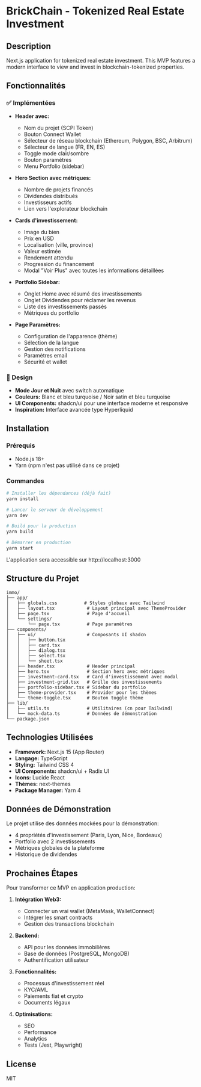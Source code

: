 # BrickChain - Tokenized Real Estate Investment

## Description

Next.js application for tokenized real estate investment. This MVP features a modern interface to view and invest in blockchain-tokenized properties.

## Fonctionnalités

### ✅ Implémentées

- **Header avec:**
  - Nom du projet (SCPI Token)
  - Bouton Connect Wallet
  - Sélecteur de réseau blockchain (Ethereum, Polygon, BSC, Arbitrum)
  - Sélecteur de langue (FR, EN, ES)
  - Toggle mode clair/sombre
  - Bouton paramètres
  - Menu Portfolio (sidebar)

- **Hero Section avec métriques:**
  - Nombre de projets financés
  - Dividendes distribués
  - Investisseurs actifs
  - Lien vers l'explorateur blockchain

- **Cards d'investissement:**
  - Image du bien
  - Prix en USD
  - Localisation (ville, province)
  - Valeur estimée
  - Rendement attendu
  - Progression du financement
  - Modal "Voir Plus" avec toutes les informations détaillées

- **Portfolio Sidebar:**
  - Onglet Home avec résumé des investissements
  - Onglet Dividendes pour réclamer les revenus
  - Liste des investissements passés
  - Métriques du portfolio

- **Page Paramètres:**
  - Configuration de l'apparence (thème)
  - Sélection de la langue
  - Gestion des notifications
  - Paramètres email
  - Sécurité et wallet

### 🎨 Design

- **Mode Jour et Nuit** avec switch automatique
- **Couleurs:** Blanc et bleu turquoise / Noir satin et bleu turquoise
- **UI Components:** shadcn/ui pour une interface moderne et responsive
- **Inspiration:** Interface avancée type Hyperliquid

## Installation

### Prérequis

- Node.js 18+
- Yarn (npm n'est pas utilisé dans ce projet)

### Commandes

```bash
# Installer les dépendances (déjà fait)
yarn install

# Lancer le serveur de développement
yarn dev

# Build pour la production
yarn build

# Démarrer en production
yarn start
```

L'application sera accessible sur http://localhost:3000

## Structure du Projet

```
immo/
├── app/
│   ├── globals.css          # Styles globaux avec Tailwind
│   ├── layout.tsx            # Layout principal avec ThemeProvider
│   ├── page.tsx              # Page d'accueil
│   └── settings/
│       └── page.tsx          # Page paramètres
├── components/
│   ├── ui/                   # Composants UI shadcn
│   │   ├── button.tsx
│   │   ├── card.tsx
│   │   ├── dialog.tsx
│   │   ├── select.tsx
│   │   └── sheet.tsx
│   ├── header.tsx            # Header principal
│   ├── hero.tsx              # Section hero avec métriques
│   ├── investment-card.tsx   # Card d'investissement avec modal
│   ├── investment-grid.tsx   # Grille des investissements
│   ├── portfolio-sidebar.tsx # Sidebar du portfolio
│   ├── theme-provider.tsx    # Provider pour les thèmes
│   └── theme-toggle.tsx      # Bouton toggle thème
├── lib/
│   ├── utils.ts              # Utilitaires (cn pour Tailwind)
│   └── mock-data.ts          # Données de démonstration
└── package.json
```

## Technologies Utilisées

- **Framework:** Next.js 15 (App Router)
- **Langage:** TypeScript
- **Styling:** Tailwind CSS 4
- **UI Components:** shadcn/ui + Radix UI
- **Icons:** Lucide React
- **Thèmes:** next-themes
- **Package Manager:** Yarn 4

## Données de Démonstration

Le projet utilise des données mockées pour la démonstration:

- 4 propriétés d'investissement (Paris, Lyon, Nice, Bordeaux)
- Portfolio avec 2 investissements
- Métriques globales de la plateforme
- Historique de dividendes

## Prochaines Étapes

Pour transformer ce MVP en application production:

1. **Intégration Web3:**
   - Connecter un vrai wallet (MetaMask, WalletConnect)
   - Intégrer les smart contracts
   - Gestion des transactions blockchain

2. **Backend:**
   - API pour les données immobilières
   - Base de données (PostgreSQL, MongoDB)
   - Authentification utilisateur

3. **Fonctionnalités:**
   - Processus d'investissement réel
   - KYC/AML
   - Paiements fiat et crypto
   - Documents légaux

4. **Optimisations:**
   - SEO
   - Performance
   - Analytics
   - Tests (Jest, Playwright)

## License

MIT
